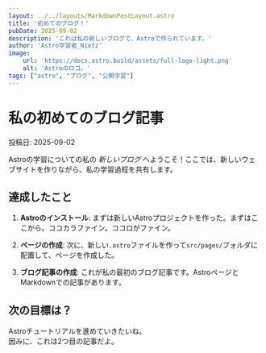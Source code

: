 ```yaml
---
layout: ../../layouts/MarkdownPostLayout.astro
title: '初めてのブログ！'
pubDate: 2025-09-02
description: 'これは私の新しいブログで、Astroで作られています。'
author: 'Astro学習者_Nietz'
image:
    url: 'https://docs.astro.build/assets/full-logo-light.png'
    alt: 'Astroのロゴ。'
tags: ["astro", "ブログ", "公開学習"]
---
```


# 私の初めてのブログ記事

投稿日: 2025-09-02

Astroの学習についての私の _新しいブログ_ へようこそ！ここでは、新しいウェブサイトを作りながら、私の学習過程を共有します。

## 達成したこと

1. **Astroのインストール**: まずは新しいAstroプロジェクトを作った。まずはここから。ココカラファイン。ココロがファイン。

2. **ページの作成**: 次に、新しい`.astro`ファイルを作って`src/pages/`フォルダに配置して、ページを作成した。

3. **ブログ記事の作成**: これが私の最初のブログ記事です。AstroページとMarkdownでの記事があります。

## 次の目標は？

Astroチュートリアルを進めていきたいね。<br>
因みに、これは2つ目の記事だよ。